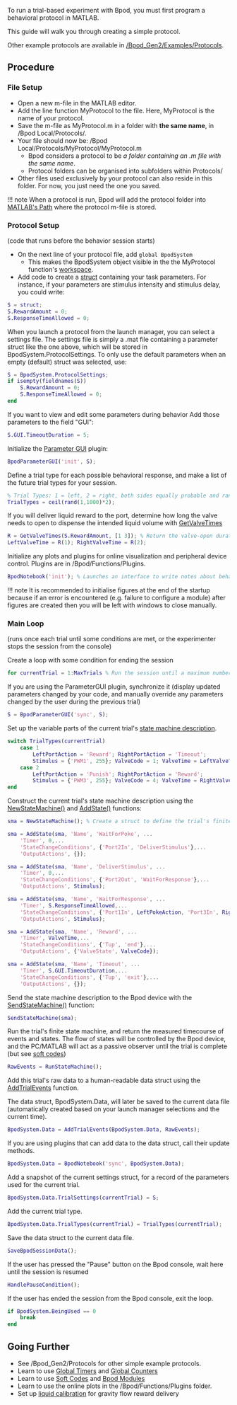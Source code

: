 To run a trial-based experiment with Bpod, you must first program a behavioral protocol in MATLAB.

This guide will walk you through creating a simple protocol.

Other example protocols are available in [/Bpod_Gen2/Examples/Protocols](https://www.google.com/url?q=https%3A%2F%2Fgithub.com%2Fsanworks%2FBpod_Gen2%2Ftree%2Fmaster%2FExamples%2FProtocols&sa=D&sntz=1&usg=AOvVaw2NkcX6N0IN-E7YNEIQ6Bfj).

## Procedure
### File Setup

- Open a new m-file in the MATLAB editor.
- Add the line function MyProtocol to the file. Here, MyProtocol is the name of your protocol.
- Save the m-file as MyProtocol.m in a folder with **the same name**, in /Bpod Local/Protocols/.
- Your file should now be: /Bpod Local/Protocols/MyProtocol/MyProtocol.m
  - Bpod considers a protocol to be *a folder containing an .m file with the same name*.
  - Protocol folders can be organised into subfolders within Protocols/
- Other files used exclusively by your protocol can also reside in this folder. For now, you just need the one you saved.

!!! note
    When a protocol is run, Bpod will add the protocol folder into [MATLAB's Path](https://mathworks.com/help/matlab/matlab_env/what-is-the-matlab-search-path.html) where the protocol m-file is stored.

### Protocol Setup
(code that runs before the behavior session starts)

- On the next line of your protocol file, add `global BpodSystem`
  - This makes the BpodSystem object visible in the the MyProtocol function's [workspace](http://www.google.com/url?q=http%3A%2F%2Fwww.mathworks.com%2Fhelp%2Fmatlab%2Fmatlab_prog%2Fbase-and-function-workspaces.html&sa=D&sntz=1&usg=AOvVaw3WYVW6iVOMmYfIApDt2HVO).
- Add code to create a [struct](http://www.google.com/url?q=http%3A%2F%2Fwww.mathworks.com%2Fhelp%2Fmatlab%2Fstructures.html&sa=D&sntz=1&usg=AOvVaw2GBXXKrPaimoMakywUs2aO) containing your task parameters. For instance, if your parameters are stimulus intensity and stimulus delay, you could write:

```matlab
S = struct;
S.RewardAmount = 0;
S.ResponseTimeAllowed = 0;
```

When you launch a protocol from the launch manager, you can select a settings file. The settings file is simply a .mat file containing a parameter struct like the one above, which will be stored in BpodSystem.ProtocolSettings. To only use the default parameters when an empty (default) struct was selected, use:

```matlab
S = BpodSystem.ProtocolSettings;
if isempty(fieldnames(S))  
    S.RewardAmount = 0;
    S.ResponseTimeAllowed = 0;
end
```

If you want to view and edit some parameters during behavior
Add those parameters to the field "GUI":

```matlab
S.GUI.TimeoutDuration = 5;
```

Initialize the [Parameter GUI](../function-reference/general-plugins.md#bpodparametergui) plugin:
```matlab
BpodParameterGUI('init', S);
```

Define a trial type for each possible behavioral response, and make a list of the future trial types for your session.
```matlab
% Trial Types: 1 = left, 2 = right, both sides equally probable and randomly interleaved
TrialTypes = ceil(rand(1,1000)*2);
```

If you will deliver liquid reward to the port, determine how long the valve needs to open to dispense the intended liquid volume with [GetValveTimes](../function-reference/liquid-calibration.md#getvalvetimes)
```matlab
R = GetValveTimes(S.RewardAmount, [1 3]); % Return the valve-open duration in seconds for valves 1 and 3
LeftValveTime = R(1); RightValveTime = R(2);
```

Initialize any plots and plugins for online visualization and peripheral device control. Plugins are in /Bpod/Functions/Plugins.
```matlab
BpodNotebook('init'); % Launches an interface to write notes about behavior and manually score trials
```

!!! note
    It is recommended to initialise figures at the end of the startup because if an error is encountered (e.g. failure to configure a module) after figures are created then you will be left with windows to close manually.
<!-- This is some that could change in the future if a protocol error handling feature is introduced -->
### Main Loop
(runs once each trial until some conditions are met, or the experimenter stops the session from the console)

Create a loop with some condition for ending the session
```matlab
for currentTrial = 1:MaxTrials % Run the session until a maximum number of trials are complete
```

If you are using the ParameterGUI plugin, synchronize it (display updated parameters changed by your code, and manually override any parameters changed by the user during the previous trial)
```matlab
S = BpodParameterGUI('sync', S);
```

Set up the variable parts of the current trial's [state machine description](state-machine-concept.md#introduction-to-the-bpod-state-machine).
```matlab
switch TrialTypes(currentTrial)
    case 1
        LeftPortAction = 'Reward'; RightPortAction = 'Timeout';
        Stimulus = {'PWM1', 255}; ValveCode = 1; ValveTime = LeftValveTime;
    case 2
        LeftPortAction = 'Punish'; RightPortAction = 'Reward';
        Stimulus = {'PWM3', 255}; ValveCode = 4; ValveTime = RightValveTime;
end
```

Construct the current trial's state machine description using the [NewStateMachine()](../function-reference/state-machine-creation.md#newstatemachine) and [AddState()](../function-reference/state-machine-creation.md#addstate) functions:
```matlab
sma = NewStateMachine(); % Create a struct to define the trial's finite state machine

sma = AddState(sma, 'Name', 'WaitForPoke', ...
    'Timer', 0,...
    'StateChangeConditions', {'Port2In', 'DeliverStimulus'},...
    'OutputActions', {});

sma = AddState(sma, 'Name', 'DeliverStimulus', ...
    'Timer', 0,...
    'StateChangeConditions', {'Port2Out', 'WaitForResponse'},...
    'OutputActions', Stimulus);

sma = AddState(sma, 'Name', 'WaitForResponse', ...
    'Timer', S.ResponseTimeAllowed,...
    'StateChangeConditions', {'Port1In', LeftPokeAction, 'Port3In', RightPokeAction, 'Tup', 'exit'},...
    'OutputActions', Stimulus);

sma = AddState(sma, 'Name', 'Reward', ...
    'Timer', ValveTime,...
    'StateChangeConditions', {'Tup', 'end'},...
    'OutputActions', {'ValveState', ValveCode});

sma = AddState(sma, 'Name', 'Timeout', ...
    'Timer', S.GUI.TimeoutDuration,...
    'StateChangeConditions', {'Tup', 'exit'},...
    'OutputActions', {});
```

Send the state machine description to the Bpod device with the [SendStateMachine()](../function-reference/running-statemachine.md#sendstatemachine) function:
```matlab
SendStateMachine(sma);
```
Run the trial's finite state machine, and return the measured timecourse of events and states. The flow of states will be controlled by the Bpod device, and the PC/MATLAB will act as a passive observer until the trial is complete (but see [soft codes](../function-reference/bpodsystem-fields.md#softcodehandlerfunction))
```matlab
RawEvents = RunStateMachine();
```
Add this trial's raw data to a human-readable data struct using the [AddTrialEvents](../function-reference/running-statemachine.md#addtrialevents) function.

The data struct, BpodSystem.Data, will later be saved to the current data file (automatically created based on your launch manager selections and the current time).
```matlab
BpodSystem.Data = AddTrialEvents(BpodSystem.Data, RawEvents);
```
If you are using plugins that can add data to the data struct, call their update methods.
```matlab
BpodSystem.Data = BpodNotebook('sync', BpodSystem.Data);
```
Add a snapshot of the current settings struct, for a record of the parameters used for the current trial.
```matlab
BpodSystem.Data.TrialSettings(currentTrial) = S;
```
Add the current trial type.
```matlab
BpodSystem.Data.TrialTypes(currentTrial) = TrialTypes(currentTrial);
```
Save the data struct to the current data file.
```matlab
SaveBpodSessionData();
```
If the user has pressed the "Pause" button on the Bpod console, wait here until the session is resumed
```matlab
HandlePauseCondition();
```
If the user has ended the session from the Bpod console, exit the loop.
```matlab
if BpodSystem.BeingUsed == 0
    break
end
```

## Going Further

- See /Bpod_Gen2/Protocols for other simple example protocols.
- Learn to use [Global Timers](../function-reference/state-machine-creation.md#setglobaltimer) and [Global Counters](../function-reference/state-machine-creation.md#setglobalcounter)
- Learn to use [Soft Codes](../function-reference/bpodsystem-fields.md#softcodehandlerfunction) and [Bpod Modules](../module-documentation/index.md)
- Learn to use the online plots in the /Bpod/Functions/Plugins folder.
- Set up [liquid calibration](../function-reference/liquid-calibration.md) for gravity flow reward delivery
